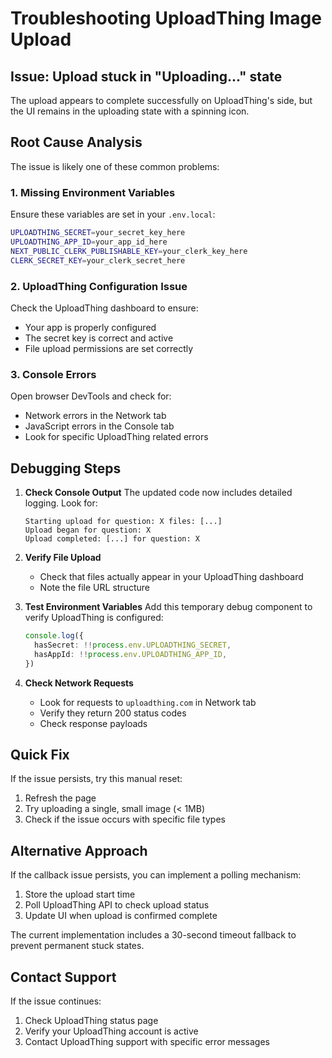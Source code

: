 # Troubleshooting UploadThing Image Upload

## Issue: Upload stuck in "Uploading..." state

The upload appears to complete successfully on UploadThing's side, but the UI remains in the uploading state with a spinning icon.

## Root Cause Analysis

The issue is likely one of these common problems:

### 1. Missing Environment Variables
Ensure these variables are set in your `.env.local`:

```bash
UPLOADTHING_SECRET=your_secret_key_here
UPLOADTHING_APP_ID=your_app_id_here
NEXT_PUBLIC_CLERK_PUBLISHABLE_KEY=your_clerk_key_here
CLERK_SECRET_KEY=your_clerk_secret_here
```

### 2. UploadThing Configuration Issue
Check the UploadThing dashboard to ensure:
- Your app is properly configured
- The secret key is correct and active
- File upload permissions are set correctly

### 3. Console Errors
Open browser DevTools and check for:
- Network errors in the Network tab
- JavaScript errors in the Console tab
- Look for specific UploadThing related errors

## Debugging Steps

1. **Check Console Output**
   The updated code now includes detailed logging. Look for:
   ```
   Starting upload for question: X files: [...]
   Upload began for question: X
   Upload completed: [...] for question: X
   ```

2. **Verify File Upload**
   - Check that files actually appear in your UploadThing dashboard
   - Note the file URL structure

3. **Test Environment Variables**
   Add this temporary debug component to verify UploadThing is configured:
   ```typescript
   console.log({
     hasSecret: !!process.env.UPLOADTHING_SECRET,
     hasAppId: !!process.env.UPLOADTHING_APP_ID,
   })
   ```

4. **Check Network Requests**
   - Look for requests to `uploadthing.com` in Network tab
   - Verify they return 200 status codes
   - Check response payloads

## Quick Fix

If the issue persists, try this manual reset:
1. Refresh the page
2. Try uploading a single, small image (< 1MB)
3. Check if the issue occurs with specific file types

## Alternative Approach

If the callback issue persists, you can implement a polling mechanism:
1. Store the upload start time
2. Poll UploadThing API to check upload status
3. Update UI when upload is confirmed complete

The current implementation includes a 30-second timeout fallback to prevent permanent stuck states.

## Contact Support

If the issue continues:
1. Check UploadThing status page
2. Verify your UploadThing account is active
3. Contact UploadThing support with specific error messages